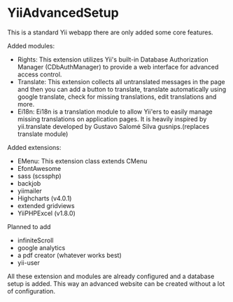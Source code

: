 YiiAdvancedSetup
================

This is a standard Yii webapp there are only added some core features.

Added modules:
- Rights:
        This extension utilizes Yii's built-in Database Authorization Manager (CDbAuthManager) to provide a web interface for advanced access control.
- Translate:
        This extension collects all untranslated messages in the page and then you can add a button to translate, translate automatically using google translate, check for missing translations, edit translations and more.
- Ei18n:
        Ei18n is a translation module to allow Yii'ers to easily manage missing translations on application pages. It is heavily inspired by yii.translate developed by Gustavo Salomé Silva gusnips.(replaces translate module)

Added extensions:
- EMenu: This extension class extends CMenu
- EfontAwesome
- sass (scssphp)
- backjob
- yiimailer
- Highcharts (v4.0.1)
- extended gridviews
- YiiPHPExcel (v1.8.0)

Planned to add
- infiniteScroll
- google analytics
- a pdf creator (whatever works best)
- yii-user

All these extension and modules are already configured and a database setup is added. This way an advanced website can be created without a lot of configuration.
